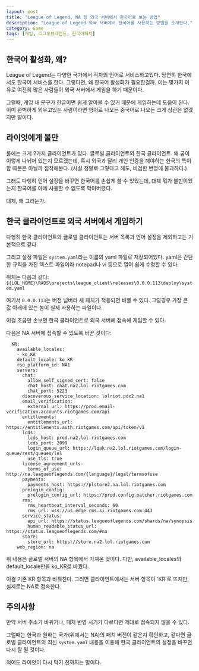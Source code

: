 ```yaml
---
layout: post
title: "League of Legend, NA 등 외국 서버에서 한국어로 보는 방법"
description: "League of Legend 외국 서버에서 한국어를 사용하는 방법을 소개한다."
category: Game
tags: [게임, 리그오브레전드, 한국어패치]
---
```


## 한국어 활성화, 왜?

League of Legend는 다양한 국가에서 각자의 언어로 서비스하고있다. 당연히 한국에서도 한국어 서비스를 한다. 그렇다면, 왜 한국어 활성화가 필요한걸까.
이는 몇가지 이유로 여전히 많은 사람들이 외국 서버에서 게임을 하기 때문이다.

그럴때, 게임 내 문구가 한글이면 쉽게 알아볼 수 있기 때문에 게임하는데 도움이 된다. 이미 완벽하게 외우고있는 사람이라면 영어로 나오든 중국어로 나오든 크게 상관은 없겠지만 말이다.



## 라이엇에게 불만

롤에는 크게 2가지 클라이언트가 있다.
글로벌 클라이언트와 한국 클라이언트.
왜 굳이 이렇게 나뉘어 있는지 모르겠는데,
혹시 외국과 달리 개인 인증을 해야하는 한국의 특이함 때문은 아닐까 짐작해본다.
(사실 정말로 그렇다고 해도, 비겁한 변명에 불과하다.)

그래도 다행히 언어 설정을 바꾸면 한국어를 손쉽게 쓸 수 있었는데,
대체 뭐가 불만이었는지 한국어를 아예 사용할 수 없도록 막아버렸다.

대체, 왜 그러는가.



## 한국 클라이언트로 외국 서버에서 게임하기

다행히 한국 클라이언트와 글로벌 클라이언트는
서버 목록과 언어 설정을 제외하고는
기본적으로 같다.

그리고 설정 파일은 `system.yaml`라는 이름의 yaml 파일로 저장되어있다.
yaml은 간단한 규칙을 가진 텍스트 파일이라
notepad나 vi 등으로 열어 쉽게 수정할 수 있다.

위치는 다음과 같다:
`${LOL_HOME}\RADS\projects\league_client\releases\0.0.0.113\deploy\system.yaml`

여기서 `0.0.0.113`는 버전 넘버라
새 패치가 적용되면 바뀔 수 있다.
그럴경우 가장 큰 값 아래에 있는 놈이 실제 사용하는 파일이다.

이걸 조금만 손보면 한국 클라이언트로 외국 서버에 접속해 게임할 수 있다.

다음은 NA 서버에 접속할 수 있도록 바꾼 것이다:

~~~
  KR:
    available_locales:
    - ko_KR
    default_locale: ko_KR
    rso_platform_id: NA1
    servers:
      chat:
        allow_self_signed_cert: false
        chat_host: chat.na2.lol.riotgames.com
        chat_port: 5223
      discoverous_service_location: lolriot.pdx2.na1
      email_verification:
        external_url: https://prod.email-verification.accounts.riotgames.com/api
      entitlements:
        entitlements_url: https://entitlements.auth.riotgames.com/api/token/v1
      lcds:
        lcds_host: prod.na2.lol.riotgames.com
        lcds_port: 2099
        login_queue_url: https://lqak.na2.lol.riotgames.com/login-queue/rest/queues/lol
        use_tls: true
      license_agreement_urls:
        terms_of_use: http://na.leagueoflegends.com/{language}/legal/termsofuse
      payments:
        payments_host: https://plstore2.na.lol.riotgames.com
      prelogin_config:
        prelogin_config_url: https://prod.config.patcher.riotgames.com
      rms:
        rms_heartbeat_interval_seconds: 60
        rms_url: wss://us.edge.rms.si.riotgames.com:443
      service_status:
        api_url: https://status.leagueoflegends.com/shards/na/synopsis
        human_readable_status_url: https://status.leagueoflegends.com/#na
      store:
        store_url: https://store.na2.lol.riotgames.com
    web_region: na
~~~

위 내용은 글로벌 서버의 NA 항목에서 가져온 것이다.
다만, available_locales와 default_locale만을 ko_KR로 바꿨다.

이걸 기존 KR 항목과 바꿔친다.
그러면 클라이언트에서는 서버 항목이 'KR'로 뜨지만,
실제로는 NA로 접속한다.



## 주의사항

만약 서버 주소가 바뀌거나,
패치 반영 시기가 다르다면
제대로 접속되지 않을 수 있다.

그럴때는 한국과 원하는 국가(위에서는 NA)의 패치 버전이 같은지 확인하고,
같다면 글로벌 클라이언트의 최신 `system.yaml` 내용을 이용해
한국 클라이언트의 설정을 바꾸면 다시 잘 될 것이다.

적어도 라이엇이 다시 막기 전까지는 말이다.

